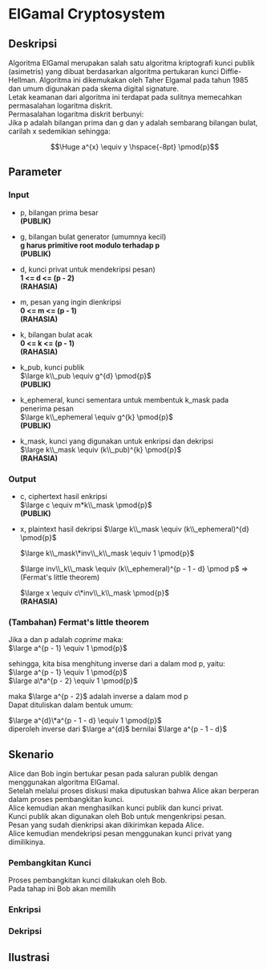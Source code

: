 
# ElGamal Cryptosystem

## Deskripsi

Algoritma ElGamal merupakan salah satu algoritma kriptografi kunci publik (asimetris) yang dibuat berdasarkan algoritma pertukaran kunci Diffie-Hellman. Algoritma ini dikemukakan oleh Taher Elgamal pada tahun 1985 dan umum digunakan pada skema digital signature.  
Letak keamanan dari algoritma ini terdapat pada sulitnya memecahkan permasalahan logaritma diskrit.   
Permasalahan logaritma diskrit berbunyi:  
Jika p adalah bilangan prima dan g dan y adalah sembarang bilangan bulat, carilah x sedemikian sehingga:  

$$\Huge a^{x} \equiv y \hspace{-8pt} \pmod{p}$$

## Parameter

### Input

- p, bilangan prima besar  
  **(PUBLIK)**  
  
- g, bilangan bulat generator (umumnya kecil)  
  **g harus primitive root modulo terhadap p**  
  **(PUBLIK)**  
 
- d, kunci privat untuk mendekripsi pesan)  
  **1 <= d <= (p - 2)**  
  **(RAHASIA)**  
  
- m, pesan yang ingin dienkripsi  
  **0 <= m <= (p - 1)**  
  **(RAHASIA)**  
  
- k, bilangan bulat acak  
  **0 <= k <= (p - 1)**  
  **(RAHASIA)**  
  
- k_pub, kunci publik  
  $\large k\\_pub \equiv g^{d} \pmod{p}$  
  **(PUBLIK)**  
  
- k_ephemeral, kunci sementara untuk membentuk k_mask pada penerima pesan  
  $\large k\\_ephemeral \equiv g^{k} \pmod{p}$  
  **(PUBLIK)**  
  
- k_mask, kunci yang digunakan untuk enkripsi dan dekripsi  
  $\large k\\_mask \equiv (k\\_pub)^{k} \pmod{p}$  
  **(RAHASIA)**  
  

### Output

- c, ciphertext hasil enkripsi  
  $\large c \equiv m*k\\_mask \pmod{p}$  
  **(PUBLIK)**  

- x, plaintext hasil dekripsi
  $\large k\\_mask \equiv (k\\_ephemeral)^{d} \pmod{p}$
  
  $\large k\\_mask\*inv\\_k\\_mask \equiv 1 \pmod{p}$
  
  $\large inv\\_k\\_mask \equiv (k\\_ephemeral)^{p - 1 - d} \pmod p$ => (Fermat's little theorem)
  
  $\large x \equiv c\*inv\\_k\\_mask \pmod{p}$  
  **(RAHASIA)**
  
### (Tambahan) Fermat's little theorem

  Jika a dan p adalah *coprime* maka:  
  $\large a^{p - 1} \equiv 1 \pmod{p}$  
  
  sehingga, kita bisa menghitung inverse dari a dalam mod p, yaitu:  
  $\large a^{p - 1} \equiv 1 \pmod{p}$  
  $\large a\*a^{p - 2} \equiv 1 \pmod{p}$  
  
  maka $\large a^{p - 2}$ adalah inverse a dalam mod p  
  Dapat dituliskan dalam bentuk umum:  
  
  $\large a^{d}\*a^{p - 1 - d} \equiv 1 \pmod{p}$  
  diperoleh inverse dari $\large a^{d}$ bernilai $\large a^{p - 1 - d}$


## Skenario

Alice dan Bob ingin bertukar pesan pada saluran publik dengan menggunakan algoritma ElGamal.  
Setelah melalui proses diskusi maka diputuskan bahwa Alice akan berperan dalam proses pembangkitan kunci.  
Alice kemudian akan menghasilkan kunci publik dan kunci privat.  
Kunci publik akan digunakan oleh Bob untuk mengenkripsi pesan.  
Pesan yang sudah dienkripsi akan dikirimkan kepada Alice.  
Alice kemudian mendekripsi pesan menggunakan kunci privat yang dimilikinya.

### Pembangkitan Kunci

Proses pembangkitan kunci dilakukan oleh Bob.  
Pada tahap ini Bob akan memilih
### Enkripsi

### Dekripsi

## Ilustrasi